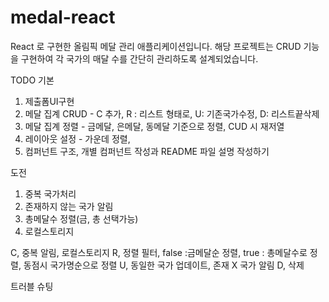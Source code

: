 # medal-react

React 로 구현한 올림픽 메달 관리 애플리케이션입니다. 해당 프로젝트는 CRUD 기능을 구현하여 각 국가의 매달 수를 간단히 관리하도록 설계되었습니다.

TODO
기본

1. 제출폼UI구현
2. 메달 집계 CRUD - C 추가, R : 리스트 형태로, U: 기존국가수정, D: 리스트끝삭제
3. 메달 집계 정렬 - 금메달, 은메달, 동메달 기준으로 정렬, CUD 시 재저열
4. 레이아웃 설정 - 가운데 정렬,
5. 컴퍼넌트 구조, 개별 컴퍼넌트 작성과 README 파일 설명 작성하기

도전

1. 중복 국가처리
2. 존재하지 않는 국가 알림
3. 총메달수 정렬(금, 총 선택가능)
4. 로컬스토리지

C, 중복 알림, 로컬스토리지
R, 정렬 필터, false :금메달순 정렬, true : 총메달수로 정렬, 동점시 국가명순으로 정렬
U, 동일한 국가 업데이트, 존재 X 국가 알림
D, 삭제

트러블 슈팅
